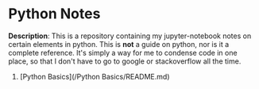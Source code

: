 # Python Notes

__Description__: This is a repository containing my jupyter-notebook notes on certain elements in python. This is __not__ a guide on python, nor is it a complete reference. It's simply a way for me to condense code in one place, so that I don't have to go to google or stackoverflow all the time.

1. [Python Basics](/Python Basics/README.md)
